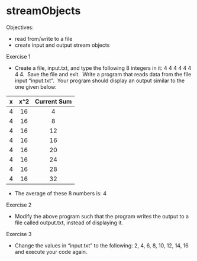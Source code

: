 # streamObjects

Objectives:

- read from/write to a file
- create input and output stream objects

Exercise 1

- Create a file, input.txt, and type the following 8 integers in it: 4 4 4 4 4 4 4 4.  Save the file and exit.  Write a program that reads data from the file input “input.txt”.  Your program should display an output similar to the one given below:

| **x** | **x^2** | **Current Sum** |
| :---: | :-----: | :-------------: |
|   4   |   16    |        4        |
|   4   |   16    |        8        |
|   4   |   16    |       12        |
|   4   |   16    |       16        |
|   4   |   16    |       20        |
|   4   |   16    |       24        |
|   4   |   16    |       28        |
|   4   |   16    |       32        |

- The average of these 8 numbers is: 4

Exercise 2

- Modify the above program such that the program writes the output to a file called output.txt, instead of displaying it.

Exercise 3

- Change the values in “input.txt” to the following: 2, 4, 6, 8, 10, 12, 14, 16 and execute your code again.
